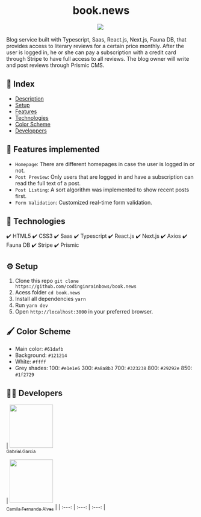 <h1 align="center"> book.news </h1>

<p align="center">
<img src="http://img.shields.io/static/v1?label=STATUS&message=EM%20DESENVOLVIMENTO&color=GREEN&style=for-the-badge"/>
<img src"https://img.shields.io/github/stars/camilafernanda?style=social"/>
</p>

Blog service built with Typescript, Saas, React.js, Next.js, Fauna DB, that provides access to literary reviews for a certain price monthly. After the user is logged in, he or she can pay a subscription with a credit card through Stripe to have full access to all reviews. The blog owner will write and post reviews through Prismic CMS.

## :file_folder: Index

* [Description](#blog-service)
* [Setup](#setup-to-run)
* [Features](#features-implemented)
* [Technologies](#technologies-used)
* [Color Scheme](#colors)
* [Developpers](#devs)

## :hammer: Features implemented

- `Homepage`: There are different homepages in case the user is logged in or not.
- `Post Preview`: Only users that are logged in and have a subscription can read the full text of a post.
- `Post Listing`: A sort algorithm was implemented to show recent posts first.
- `Form Validation`: Customized real-time form validation.

## :rocket: Technologies

✔️ HTML5 
✔️ CSS3 
✔️ Saas
✔️ Typescript 
✔️ React.js
✔️ Next.js
✔️ Axios
✔️ Fauna DB
✔️ Stripe
✔️ Prismic

## :gear: Setup

1. Clone this repo `git clone https://github.com/codinginrainbows/book.news`
2. Acess folder `cd book.news`
3. Install all dependencies `yarn` 
4. Run `yarn dev`
5. Open `http://localhost:3000` in your preferred browser.

## :paintbrush: Color Scheme

* Main color: `#61dafb`
* Background: `#121214`
* White: `#ffff`
* Grey shades: 
100: `#e1e1e6`
300: `#a8a8b3`
700: `#323238`
800: `#29292e`
850: `#1f2729`

## :man_technologist: Developers

| [<img src="https://avatars.githubusercontent.com/u/82886646?v=4" width=115><br><sub>Gabriel Garcia</sub>](https://github.com/codinginrainbows)

| [<img src="https://avatars.githubusercontent.com/u/82886646?v=4" width=115><br><sub>Camila Fernanda Alves</sub>](https://github.com/codinginrainbows) | 
| :---: | :---: | :---: |

